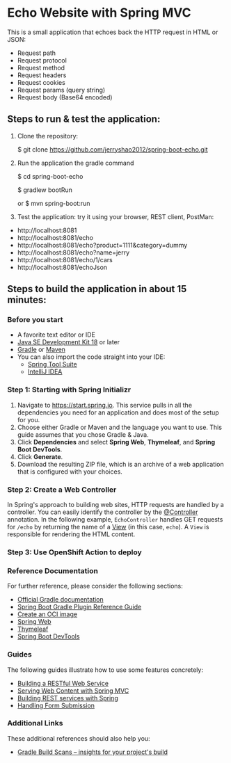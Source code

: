 # Echo Website with Spring MVC
This is a small application that echoes back the HTTP request in HTML or JSON:
- Request path
- Request protocol
- Request method
- Request headers
- Request cookies
- Request params (query string)
- Request body (Base64 encoded)
## Steps to run & test the application:
1. Clone the repository:

   $ git clone https://github.com/jerryshao2012/spring-boot-echo.git
2. Run the application the gradle command

   $ cd spring-boot-echo

   $ gradlew bootRun

   or $ mvn spring-boot:run
3. Test the application: try it using your browser, REST client, PostMan:
* http://localhost:8081
* http://localhost:8081/echo
* http://localhost:8081/echo?product=1111&category=dummy
* http://localhost:8081/echo?name=jerry
* http://localhost:8081/echo/1/cars
* http://localhost:8081/echoJson

## Steps to build the application in about 15 minutes:
### Before you start
* A favorite text editor or IDE
* [Java SE Development Kit 18](https://www.oracle.com/java/technologies/downloads/) or later
* [Gradle](https://gradle.org/install/) or [Maven](https://maven.apache.org/download.cgi)
* You can also import the code straight into your IDE:
  * [Spring Tool Suite](https://spring.io/guides/gs/sts/)
  * [IntelliJ IDEA](https://spring.io/guides/gs/intellij-idea/)
### Step 1: Starting with Spring Initializr
1. Navigate to https://start.spring.io. This service pulls in all the dependencies you need for an application and does most of the setup for you. 
2. Choose either Gradle or Maven and the language you want to use. This guide assumes that you chose Gradle & Java.
3. Click **Dependencies** and select **Spring Web**, **Thymeleaf**, and **Spring Boot DevTools**.
4. Click **Generate**.
5. Download the resulting ZIP file, which is an archive of a web application that is configured with your choices.
### Step 2: Create a Web Controller
In Spring's approach to building web sites, HTTP requests are handled by a controller. You can easily identify the controller by the [@Controller](https://docs.spring.io/spring/docs/current/javadoc-api/org/springframework/stereotype/Controller.html) annotation. In the
following example, `EchoController` handles GET requests for `/echo` by returning
the name of a [View](https://docs.spring.io/spring/docs/current/javadoc-api/org/springframework/web/servlet/View.html) (in this case, `echo`). A `View` is responsible for
rendering the HTML content.

### Step 3: Use OpenShift Action to deploy

### Reference Documentation
For further reference, please consider the following sections:

* [Official Gradle documentation](https://docs.gradle.org)
* [Spring Boot Gradle Plugin Reference Guide](https://docs.spring.io/spring-boot/docs/2.7.1/gradle-plugin/reference/html/)
* [Create an OCI image](https://docs.spring.io/spring-boot/docs/2.7.1/gradle-plugin/reference/html/#build-image)
* [Spring Web](https://docs.spring.io/spring-boot/docs/2.7.1/reference/htmlsingle/#web)
* [Thymeleaf](https://docs.spring.io/spring-boot/docs/2.7.1/reference/htmlsingle/#web.servlet.spring-mvc.template-engines)
* [Spring Boot DevTools](https://docs.spring.io/spring-boot/docs/2.7.1/reference/htmlsingle/#using.devtools)

### Guides
The following guides illustrate how to use some features concretely:

* [Building a RESTful Web Service](https://spring.io/guides/gs/rest-service/)
* [Serving Web Content with Spring MVC](https://spring.io/guides/gs/serving-web-content/)
* [Building REST services with Spring](https://spring.io/guides/tutorials/rest/)
* [Handling Form Submission](https://spring.io/guides/gs/handling-form-submission/)

### Additional Links
These additional references should also help you:

* [Gradle Build Scans – insights for your project's build](https://scans.gradle.com#gradle)

